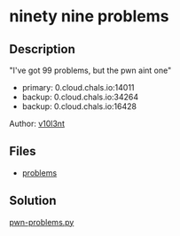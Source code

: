 # ninety nine problems

## Description

"I've got 99 problems, but the pwn aint one" 

* primary: 0.cloud.chals.io:14011
* backup: 0.cloud.chals.io:34264
* backup:  0.cloud.chals.io:16428

Author: [v10l3nt](https://www.tjoconnor.org/vita)

## Files

* [problems](files/problems)

## Solution

[pwn-problems.py](pwn-problems.py)